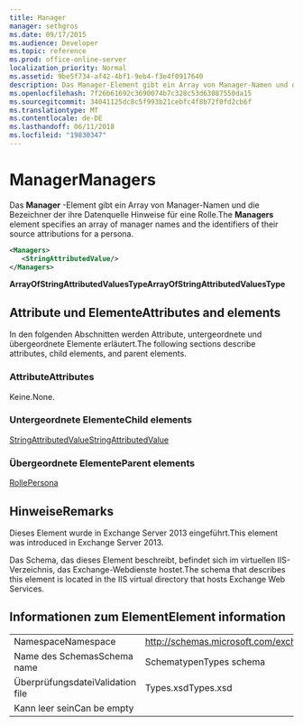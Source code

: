```yaml
---
title: Manager
manager: sethgros
ms.date: 09/17/2015
ms.audience: Developer
ms.topic: reference
ms.prod: office-online-server
localization_priority: Normal
ms.assetid: 9be5f734-af42-4bf1-9eb4-f3e4f0917640
description: Das Manager-Element gibt ein Array von Manager-Namen und die Bezeichner der ihre Datenquelle Hinweise für eine Rolle.
ms.openlocfilehash: 7f26b61692c3690074b7c328c53d63087550da15
ms.sourcegitcommit: 34041125dc8c5f993b21cebfc4f8b72f0fd2cb6f
ms.translationtype: MT
ms.contentlocale: de-DE
ms.lasthandoff: 06/11/2018
ms.locfileid: "19830347"
---
```

# <a name="managers"></a><span data-ttu-id="b32d5-103">Manager</span><span class="sxs-lookup"><span data-stu-id="b32d5-103">Managers</span></span>

<span data-ttu-id="b32d5-104">Das **Manager** -Element gibt ein Array von Manager-Namen und die Bezeichner der ihre Datenquelle Hinweise für eine Rolle.</span><span class="sxs-lookup"><span data-stu-id="b32d5-104">The **Managers** element specifies an array of manager names and the identifiers of their source attributions for a persona.</span></span> 
  
```XML
<Managers>
   <StringAttributedValue/>
</Managers>
```

 <span data-ttu-id="b32d5-105">**ArrayOfStringAttributedValuesType**</span><span class="sxs-lookup"><span data-stu-id="b32d5-105">**ArrayOfStringAttributedValuesType**</span></span>
## <a name="attributes-and-elements"></a><span data-ttu-id="b32d5-106">Attribute und Elemente</span><span class="sxs-lookup"><span data-stu-id="b32d5-106">Attributes and elements</span></span>

<span data-ttu-id="b32d5-107">In den folgenden Abschnitten werden Attribute, untergeordnete und übergeordnete Elemente erläutert.</span><span class="sxs-lookup"><span data-stu-id="b32d5-107">The following sections describe attributes, child elements, and parent elements.</span></span>
  
### <a name="attributes"></a><span data-ttu-id="b32d5-108">Attribute</span><span class="sxs-lookup"><span data-stu-id="b32d5-108">Attributes</span></span>

<span data-ttu-id="b32d5-109">Keine.</span><span class="sxs-lookup"><span data-stu-id="b32d5-109">None.</span></span>
  
### <a name="child-elements"></a><span data-ttu-id="b32d5-110">Untergeordnete Elemente</span><span class="sxs-lookup"><span data-stu-id="b32d5-110">Child elements</span></span>

[<span data-ttu-id="b32d5-111">StringAttributedValue</span><span class="sxs-lookup"><span data-stu-id="b32d5-111">StringAttributedValue</span></span>](stringattributedvalue.md)
  
### <a name="parent-elements"></a><span data-ttu-id="b32d5-112">Übergeordnete Elemente</span><span class="sxs-lookup"><span data-stu-id="b32d5-112">Parent elements</span></span>

[<span data-ttu-id="b32d5-113">Rolle</span><span class="sxs-lookup"><span data-stu-id="b32d5-113">Persona</span></span>](persona.md)
  
## <a name="remarks"></a><span data-ttu-id="b32d5-114">Hinweise</span><span class="sxs-lookup"><span data-stu-id="b32d5-114">Remarks</span></span>

<span data-ttu-id="b32d5-115">Dieses Element wurde in Exchange Server 2013 eingeführt.</span><span class="sxs-lookup"><span data-stu-id="b32d5-115">This element was introduced in Exchange Server 2013.</span></span>
  
<span data-ttu-id="b32d5-116">Das Schema, das dieses Element beschreibt, befindet sich im virtuellen IIS-Verzeichnis, das Exchange-Webdienste hostet.</span><span class="sxs-lookup"><span data-stu-id="b32d5-116">The schema that describes this element is located in the IIS virtual directory that hosts Exchange Web Services.</span></span>
  
## <a name="element-information"></a><span data-ttu-id="b32d5-117">Informationen zum Element</span><span class="sxs-lookup"><span data-stu-id="b32d5-117">Element information</span></span>

|||
|:-----|:-----|
|<span data-ttu-id="b32d5-118">Namespace</span><span class="sxs-lookup"><span data-stu-id="b32d5-118">Namespace</span></span>  <br/> |http://schemas.microsoft.com/exchange/services/2006/types  <br/> |
|<span data-ttu-id="b32d5-119">Name des Schemas</span><span class="sxs-lookup"><span data-stu-id="b32d5-119">Schema name</span></span>  <br/> |<span data-ttu-id="b32d5-120">Schematypen</span><span class="sxs-lookup"><span data-stu-id="b32d5-120">Types schema</span></span>  <br/> |
|<span data-ttu-id="b32d5-121">Überprüfungsdatei</span><span class="sxs-lookup"><span data-stu-id="b32d5-121">Validation file</span></span>  <br/> |<span data-ttu-id="b32d5-122">Types.xsd</span><span class="sxs-lookup"><span data-stu-id="b32d5-122">Types.xsd</span></span>  <br/> |
|<span data-ttu-id="b32d5-123">Kann leer sein</span><span class="sxs-lookup"><span data-stu-id="b32d5-123">Can be empty</span></span>  <br/> ||
   


